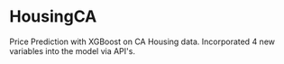 # HousingCA
Price Prediction with XGBoost on CA Housing data. Incorporated 4 new variables into the model via API's.
